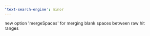```yaml
---
'text-search-engine': minor
---
```


new option 'mergeSpaces' for merging blank spaces between raw hit ranges
